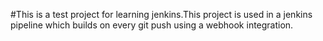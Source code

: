 #This is a test project for learning jenkins.This project is used in a jenkins pipeline which builds on every git push using a webhook integration.
